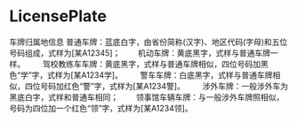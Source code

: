 # LicensePlate
车牌归属地信息
    普通车牌：蓝底白字，由省份简称(汉字)、地区代码(字母)和五位号码组成，式样为[某A12345]；
　　机动车牌：黄底黑字，式样与普通车牌一样。
　　驾校教练车车牌：黄底黑字，式样与普通车牌相似，四位号码加黑色“学”字，式样为[某A1234学]。
　　警车车牌：白底黑字，式样与普通车牌相似，四位号码加红色“警”字，式样为[某A1234警]。
　　涉外车牌：一般涉外车为黑底白字，式样和普通车相同；
　　领事馆车辆车牌：与一般涉外车牌照相似，号码为四位加一个红色“领”字，式样为[某A1234领]。
